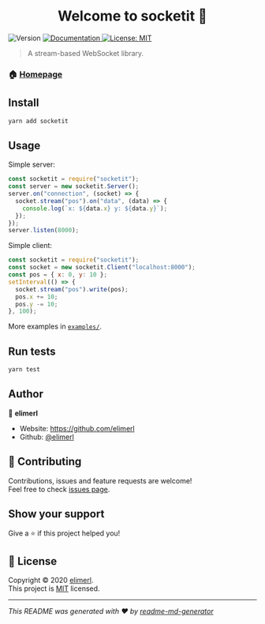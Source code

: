 <h1 align="center">Welcome to socketit 👋</h1>
<p>
  <img alt="Version" src="https://img.shields.io/badge/version-1.0.0-blue.svg?cacheSeconds=2592000" />
  <a href="https://github.com/elimerl/socketit/tree/master/docs/GUIDE.md" target="_blank">
    <img alt="Documentation" src="https://img.shields.io/badge/documentation-yes-brightgreen.svg" />
  </a>
  <a href="https://choosealicense.com/licenses/mit/" target="_blank">
    <img alt="License: MIT" src="https://img.shields.io/badge/License-MIT-yellow.svg" />
  </a>
</p>

> A stream-based WebSocket library.

### 🏠 [Homepage](https://github.com/elimerl/socketit)

## Install

```sh
yarn add socketit
```

## Usage

Simple server:

```js
const socketit = require("socketit");
const server = new socketit.Server();
server.on("connection", (socket) => {
  socket.stream("pos").on("data", (data) => {
    console.log(`x: ${data.x} y: ${data.y}`);
  });
});
server.listen(8000);
```

Simple client:

```js
const socketit = require("socketit");
const socket = new socketit.Client("localhost:8000");
const pos = { x: 0, y: 10 };
setInterval(() => {
  socket.stream("pos").write(pos);
  pos.x += 10;
  pos.y -= 10;
}, 100);
```

More examples in [`examples/`](examples/).

## Run tests

```sh
yarn test
```

## Author

👤 **elimerl**

- Website: https://github.com/elimerl
- Github: [@elimerl](https://github.com/elimerl)

## 🤝 Contributing

Contributions, issues and feature requests are welcome!<br />Feel free to check [issues page](https://github.com/elimerl/socketit/issues).

## Show your support

Give a ⭐️ if this project helped you!

## 📝 License

Copyright © 2020 [elimerl](https://github.com/elimerl).<br />
This project is [MIT](https://choosealicense.com/licenses/mit/) licensed.

---

_This README was generated with ❤️ by [readme-md-generator](https://github.com/kefranabg/readme-md-generator)_
